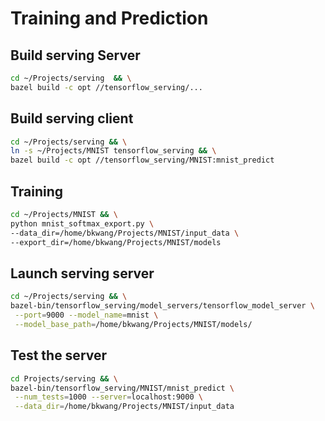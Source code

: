 # Training and Prediction

## Build serving Server

```bash
cd ~/Projects/serving  && \
bazel build -c opt //tensorflow_serving/...
```

## Build serving client

```bash
cd ~/Projects/serving && \
ln -s ~/Projects/MNIST tensorflow_serving && \
bazel build -c opt //tensorflow_serving/MNIST:mnist_predict
```

## Training

```bash
cd ~/Projects/MNIST && \
python mnist_softmax_export.py \
--data_dir=/home/bkwang/Projects/MNIST/input_data \
--export_dir=/home/bkwang/Projects/MNIST/models
```

## Launch serving server

```bash
cd ~/Projects/serving && \
bazel-bin/tensorflow_serving/model_servers/tensorflow_model_server \
 --port=9000 --model_name=mnist \
 --model_base_path=/home/bkwang/Projects/MNIST/models/
``` 

## Test the server

```bash
cd Projects/serving && \
bazel-bin/tensorflow_serving/MNIST/mnist_predict \
 --num_tests=1000 --server=localhost:9000 \
 --data_dir=/home/bkwang/Projects/MNIST/input_data
```

